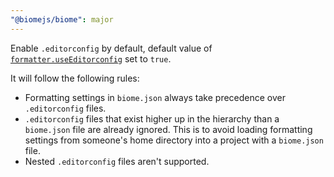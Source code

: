 ```yaml
---
"@biomejs/biome": major
---
```


Enable `.editorconfig` by default, default value of [`formatter.useEditorconfig`](https://biomejs.dev/reference/configuration/#formatteruseeditorconfig) set to `true`.

It will follow the following rules:

- Formatting settings in `biome.json` always take precedence over `.editorconfig` files.
- `.editorconfig` files that exist higher up in the hierarchy than a `biome.json` file are already ignored. This is to avoid loading formatting settings from someone's home directory into a project with a `biome.json` file.
- Nested `.editorconfig` files aren't supported.